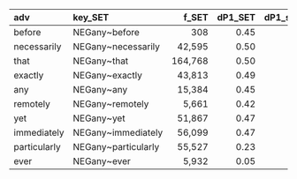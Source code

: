 | adv          | key_SET             |   f_SET |   dP1_SET |   dP1_simple_SET |   LRC_SET |     G2_SET |   odds_r_disc_SET |   t_SET |     N_SET |    f1_SET |   f2_SET |   exp_f_SET |   unexp_f_SET | l1_SET   | key_MIR             |   f_MIR |   dP1_MIR |   dP1_simple_MIR |   LRC_MIR |   G2_MIR |   odds_r_disc_MIR |   t_MIR |     N_MIR |   f1_MIR |   f2_MIR |   exp_f_MIR |   unexp_f_MIR | l1_MIR   |     mean_f |   mean_dP1 |   mean_dP1Simple |   mean_LRC |    mean_G2 |   mean_oddsRDisc |   mean_t |       mean_N |      mean_f1 |   mean_f2 |   mean_expF |   mean_unexpF |   ratio_f_MIR |   ratio_N_MIR |   ratio_f1_MIR |   ratio_f2_MIR |
|:-------------|:--------------------|--------:|----------:|-----------------:|----------:|-----------:|------------------:|--------:|----------:|----------:|---------:|------------:|--------------:|:---------|:--------------------|--------:|----------:|-----------------:|----------:|---------:|------------------:|--------:|----------:|---------:|---------:|------------:|--------------:|:---------|-----------:|-----------:|-----------------:|-----------:|-----------:|-----------------:|---------:|-------------:|-------------:|----------:|------------:|--------------:|--------------:|--------------:|---------------:|---------------:|
| before       | NEGany~before       |     308 |      0.45 |             0.95 |      2.68 |     326.41 |              1.30 |    8.35 | 6,347,364 | 3,173,660 |      323 |      161.50 |        146.50 | NEGATED  | NEG~before          |     289 |      0.83 |             1.00 |      6.21 | 1,006.68 |              2.97 |   14.08 | 1,701,929 |  291,732 |      290 |       49.71 |        239.29 | NEGMIR   | 577,767.00 |       0.81 |             0.98 |       4.44 |     666.55 |             2.13 |    11.21 | 4,024,646.50 | 1,732,696.00 |    306.50 |      105.60 |        192.90 |          0.94 |          0.27 |           0.09 |           0.90 |
| necessarily  | NEGany~necessarily  |  42,595 |      0.50 |             0.99 |      6.77 |  56,251.14 |              2.17 |  102.49 | 6,347,364 | 3,173,660 |   42,886 |   21,442.85 |     21,152.15 | NEGATED  | NEGmir~necessarily  |     963 |      0.47 |             0.97 |      3.86 | 1,114.70 |              1.52 |   15.05 |   583,470 |  291,732 |      992 |      495.99 |        467.01 | NEGMIR   | 592,138.00 |       0.73 |             0.98 |       5.31 |  28,682.92 |             1.84 |    58.77 | 3,465,417.00 | 1,732,696.00 | 21,939.00 |   10,969.42 |     10,809.58 |          0.02 |          0.09 |           0.09 |           0.02 |
| that         | NEGany~that         | 164,768 |      0.50 |             0.99 |      6.26 | 214,504.57 |              1.96 |  200.61 | 6,347,364 | 3,173,660 |  166,676 |   83,337.42 |     81,430.58 | NEGATED  | NEGmir~that         |   4,308 |      0.45 |             0.94 |      3.66 | 4,405.21 |              1.24 |   30.91 |   583,470 |  291,732 |    4,559 |    2,279.48 |      2,028.52 | NEGMIR   | 634,283.83 |       0.72 |             0.97 |       4.96 | 109,454.89 |             1.60 |   115.76 | 3,465,417.00 | 1,732,696.00 | 85,617.50 |   42,808.45 |     41,729.55 |          0.03 |          0.09 |           0.09 |           0.03 |
| exactly      | NEGany~exactly      |  43,813 |      0.49 |             0.98 |      5.71 |  54,870.72 |              1.81 |  103.01 | 6,347,364 | 3,173,660 |   44,503 |   22,251.35 |     21,561.65 | NEGATED  | NEGmir~exactly      |     813 |      0.44 |             0.94 |      2.95 |   790.27 |              1.16 |   13.27 |   583,470 |  291,732 |      869 |      434.50 |        378.50 | NEGMIR   | 592,565.00 |       0.71 |             0.96 |       4.33 |  27,830.50 |             1.48 |    58.14 | 3,465,417.00 | 1,732,696.00 | 22,686.00 |   11,342.92 |     10,970.08 |          0.02 |          0.09 |           0.09 |           0.02 |
| any          | NEGany~any          |  15,384 |      0.45 |             0.95 |      3.91 |  15,851.55 |              1.26 |   58.57 | 6,347,364 | 3,173,660 |   16,238 |    8,118.94 |      7,265.06 | NEGATED  | NEGmir~any          |   1,066 |      0.47 |             0.97 |      4.00 | 1,252.02 |              1.56 |   15.88 |   583,470 |  291,732 |    1,095 |      547.49 |        518.51 | NEGMIR   | 583,195.83 |       0.71 |             0.96 |       3.96 |   8,551.79 |             1.41 |    37.23 | 3,465,417.00 | 1,732,696.00 |  8,666.50 |    4,333.22 |      3,891.78 |          0.07 |          0.09 |           0.09 |           0.07 |
| remotely     | NEGany~remotely     |   5,661 |      0.42 |             0.92 |      3.16 |   5,075.57 |              1.05 |   34.30 | 6,347,364 | 3,173,660 |    6,161 |    3,080.48 |      2,580.52 | NEGATED  | NEGmir~remotely     |   1,840 |      0.44 |             0.94 |      3.37 | 1,849.23 |              1.21 |   20.13 |   583,470 |  291,732 |    1,953 |      976.49 |        863.51 | NEGMIR   | 580,167.83 |       0.68 |             0.93 |       3.27 |   3,462.40 |             1.13 |    27.21 | 3,465,417.00 | 1,732,696.00 |  4,057.00 |    2,028.48 |      1,722.02 |          0.33 |          0.09 |           0.09 |           0.32 |
| yet          | NEGany~yet          |  51,867 |      0.47 |             0.96 |      4.52 |  57,900.12 |              1.42 |  109.45 | 6,347,364 | 3,173,660 |   53,881 |   26,940.31 |     24,926.69 | NEGATED  | NEGmir~yet          |     320 |      0.26 |             0.76 |      0.90 |   122.77 |              0.51 |    6.18 |   583,470 |  291,732 |      419 |      209.50 |        110.50 | NEGMIR   | 595,313.17 |       0.61 |             0.86 |       2.71 |  29,011.45 |             0.96 |    57.81 | 3,465,417.00 | 1,732,696.00 | 27,150.00 |   13,574.91 |     12,518.59 |          0.01 |          0.09 |           0.09 |           0.01 |
| immediately  | NEGany~immediately  |  56,099 |      0.47 |             0.97 |      4.68 |  63,920.54 |              1.47 |  114.33 | 6,347,364 | 3,173,660 |   58,040 |   29,019.80 |     27,079.20 | NEGATED  | NEGmir~immediately  |     403 |      0.21 |             0.71 |      0.67 |   107.39 |              0.40 |    6.03 |   583,470 |  291,732 |      564 |      282.00 |        121.00 | NEGMIR   | 596,749.67 |       0.59 |             0.84 |       2.68 |  32,013.96 |             0.93 |    60.18 | 3,465,417.00 | 1,732,696.00 | 29,302.00 |   14,650.90 |     13,600.10 |          0.01 |          0.09 |           0.09 |           0.01 |
| particularly | NEGany~particularly |  55,527 |      0.23 |             0.73 |      1.37 |  16,791.84 |              0.43 |   74.04 | 6,347,364 | 3,173,660 |   76,162 |   38,080.74 |     17,446.26 | NEGATED  | NEGmir~particularly |   9,243 |      0.43 |             0.92 |      3.30 | 8,516.58 |              1.08 |   43.98 |   583,470 |  291,732 |   10,029 |    5,014.45 |      4,228.55 | NEGMIR   | 602,725.50 |       0.58 |             0.83 |       2.33 |  12,654.21 |             0.76 |    59.01 | 3,465,417.00 | 1,732,696.00 | 43,095.50 |   21,547.59 |     10,837.41 |          0.17 |          0.09 |           0.09 |           0.13 |
| ever         | NEGany~ever         |   5,932 |      0.05 |             0.55 |      0.12 |      91.19 |              0.08 |    6.45 | 6,347,364 | 3,173,660 |   10,870 |    5,434.96 |        497.04 | NEGATED  | NEGmir~ever         |   4,709 |      0.49 |             0.98 |      5.17 | 5,883.26 |              1.79 |   33.75 |   583,470 |  291,732 |    4,786 |    2,392.98 |      2,316.02 | NEGMIR   | 581,948.17 |       0.52 |             0.76 |       2.65 |   2,987.23 |             0.94 |    20.10 | 3,465,417.00 | 1,732,696.00 |  7,828.00 |    3,913.97 |      1,406.53 |          0.79 |          0.09 |           0.09 |           0.44 |